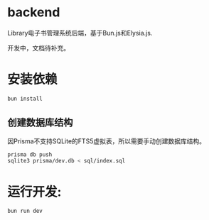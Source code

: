 # backend

Library电子书管理系统后端，基于Bun.js和Elysia.js.

开发中，文档待补充。

# 安装依赖
```bash
bun install
```

## 创建数据库结构
因Prisma不支持SQLite的FTS5虚拟表，所以需要手动创建数据库结构。
```bash
prisma db push
sqlite3 prisma/dev.db < sql/index.sql
```

# 运行开发:

```bash
bun run dev
```
